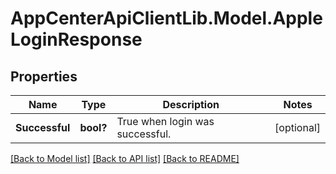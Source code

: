 # AppCenterApiClientLib.Model.AppleLoginResponse
## Properties

Name | Type | Description | Notes
------------ | ------------- | ------------- | -------------
**Successful** | **bool?** | True when login was successful. | [optional] 

[[Back to Model list]](../README.md#documentation-for-models) [[Back to API list]](../README.md#documentation-for-api-endpoints) [[Back to README]](../README.md)

